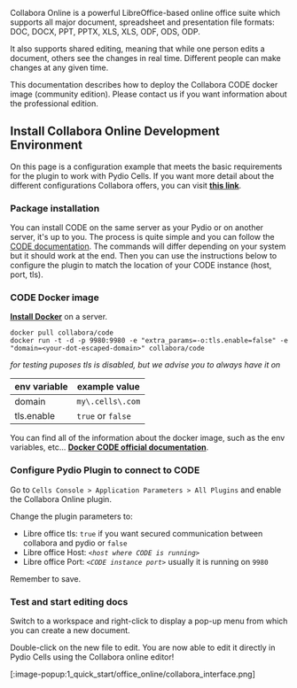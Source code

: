 
Collabora Online is a powerful LibreOffice-based online office suite which supports all major document, spreadsheet and presentation file formats:​ DOC, DOCX, PPT, PPTX, XLS, XLS, ODF, ODS, ODP.

It also supports shared editing, meaning that while one person edits a document, others see the changes in real time. Different people can make changes at any given time.

This documentation describes how to deploy the Collabora CODE docker image (community edition). Please contact us if you want information about the professional edition.

## Install Collabora Online Development Environment

On this page is a configuration example that meets the basic requirements for the plugin to work with Pydio Cells. If you want more detail about the different configurations Collabora offers, you can visit **[this link](https://www.collaboraoffice.com/code/)**.

### Package installation

You can install CODE on the same server as your Pydio or on another server, it's up to you.
The process is quite simple and you can follow the [CODE documentation](https://www.collaboraoffice.com/code/linux-packages/).
The commands will differ depending on your system but it should work at the end. Then you can use the instructions below to configure the plugin to match the location of your CODE instance (host, port, tls).

### CODE Docker image

**[Install Docker](https://docs.docker.com/install/)** on a server.

```shell
docker pull collabora/code
docker run -t -d -p 9980:9980 -e "extra_params=-o:tls.enable=false" -e "domain=<your-dot-escaped-domain>" collabora/code
```
_for testing puposes tls is disabled, but we advise you to always have it on_

| env variable | example value     |
| ------------ | ----------------- |
| domain       | `my\.cells\.com`  |
| tls.enable   | `true` or `false` |

You can find all of the information about the docker image, such as the env variables, etc... **[Docker CODE official documentation](https://www.collaboraoffice.com/code/docker/)**.

### Configure Pydio Plugin to connect to CODE

Go to `Cells Console > Application Parameters > All Plugins` and enable the Collabora Online plugin.

Change the plugin parameters to:

- Libre office tls: `true` if you want secured communication between collabora and pydio or `false`
- Libre office Host: _`<host where CODE is running>`_
- Libre office Port: _`<CODE instance port>`_ usually it is running on `9980`

Remember to save.

### Test and start editing docs

Switch to a workspace and right-click to display a pop-up menu from which you can create a new document.

Double-click on the new file to edit. You are now able to edit it directly in Pydio Cells using the Collabora online editor!

[:image-popup:1_quick_start/office_online/collabora_interface.png]
